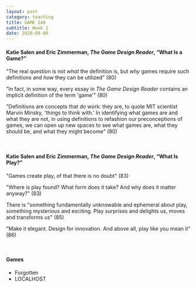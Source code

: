 ```yaml
---
layout: post
category: teaching
title: GAME 240 
subtitle: Week 1
date: 2020-09-08
---
```


#### Katie Salen and Eric Zimmerman, *The Game Design Reader*, “What Is a Game?”

"The real question is not *what* the definition is, but *why* games require such definitions and *how* they can be utilized" (80)

"In fact, in some way, every essay in *The Game Design Reader* contains an implicit definition of the term 'game'" (80)

"Definitions are concepts that do work: they are, to quote MIT scientist Marvin Minsky, 'things to think with.' In identifying what games are and what they are not, in using definitions to refashion our preconceptions of games, we can open up new spaces to see what games are, what they should be, and what they might become" (80)

<br>

#### Katie Salen and Eric Zimmerman, *The Game Design Reader*, “What Is Play?”

"Games create play, of that there is no doubt" (83)

"Where is play found? What form does it take? And why does it matter anyway?" (83)

There is "something fundamentally unknowable and ephemeral about play, something mysterious and exciting. Play surprises and delights us, moves and transforms us" (85)

"Make it elegant. Design for innovation. And above all, play like you mean it" (86)

<br>

#### Games

* Forgotten
* LOCALHOST
